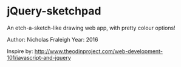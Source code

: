 # jQuery-sketchpad
An etch-a-sketch-like drawing web app, with pretty colour options!

Author: Nicholas Fraleigh
Year: 2016

Inspire by: http://www.theodinproject.com/web-development-101/javascript-and-jquery


